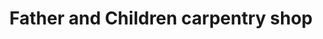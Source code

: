---
title: "Father and Children carpentry shop"
url: /gbarnga/father-and-children-carpentry-shop/
shop: furniture
---